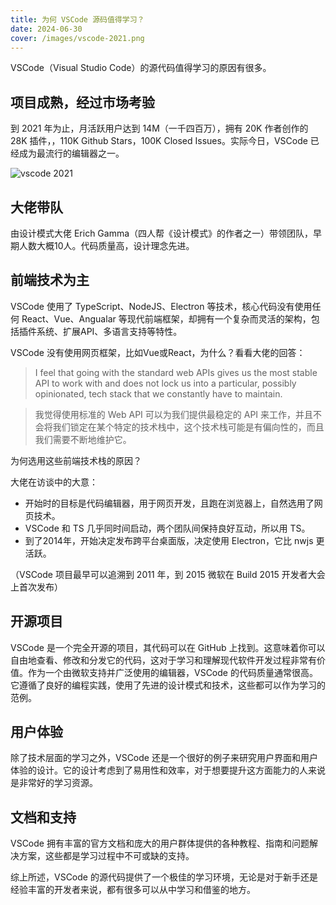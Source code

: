 ```yaml
---
title: 为何 VSCode 源码值得学习？
date: 2024-06-30
cover: /images/vscode-2021.png
---
```


VSCode（Visual Studio Code）的源代码值得学习的原因有很多。

## 项目成熟，经过市场考验

到 2021 年为止，月活跃用户达到 14M（一千四百万），拥有 20K 作者创作的 28K 插件，，110K Github Stars，100K Closed Issues。实际今日，VSCode 已经成为最流行的编辑器之一。

![vscode 2021](/images/vscode-2021.png)


## 大佬带队

由设计模式大佬 Erich Gamma（四人帮《设计模式》的作者之一）带领团队，早期人数大概10人。代码质量高，设计理念先进。


## 前端技术为主

VSCode 使用了 TypeScript、NodeJS、Electron 等技术，核心代码没有使用任何 React、Vue、Angualar 等现代前端框架，却拥有一个复杂而灵活的架构，包括插件系统、扩展API、多语言支持等特性。

VSCode 没有使用网页框架，比如Vue或React，为什么？看看大佬的回答：

>I feel that going with the standard web APIs gives us the most stable API to work with and does not lock us into a particular, possibly opinionated, tech stack that we constantly have to maintain. 

>我觉得使用标准的 Web API 可以为我们提供最稳定的 API 来工作，并且不会将我们锁定在某个特定的技术栈中，这个技术栈可能是有偏向性的，而且我们需要不断地维护它。

为何选用这些前端技术栈的原因？

大佬在访谈中的大意：

- 开始时的目标是代码编辑器，用于网页开发，且跑在浏览器上，自然选用了网页技术。
- VSCode 和 TS 几乎同时间启动，两个团队间保持良好互动，所以用 TS。
- 到了2014年，开始决定发布跨平台桌面版，决定使用 Electron，它比 nwjs 更活跃。

（VSCode 项目最早可以追溯到 2011 年，到 2015 微软在 Build 2015 开发者大会上首次发布）

## 开源项目

VSCode 是一个完全开源的项目，其代码可以在 GitHub 上找到。这意味着你可以自由地查看、修改和分发它的代码，这对于学习和理解现代软件开发过程非常有价值。作为一个由微软支持并广泛使用的编辑器，VSCode 的代码质量通常很高。它遵循了良好的编程实践，使用了先进的设计模式和技术，这些都可以作为学习的范例。

## 用户体验

除了技术层面的学习之外，VSCode 还是一个很好的例子来研究用户界面和用户体验的设计。它的设计考虑到了易用性和效率，对于想要提升这方面能力的人来说是非常好的学习资源。

## 文档和支持

VSCode 拥有丰富的官方文档和庞大的用户群体提供的各种教程、指南和问题解决方案，这些都是学习过程中不可或缺的支持。

综上所述，VSCode 的源代码提供了一个极佳的学习环境，无论是对于新手还是经验丰富的开发者来说，都有很多可以从中学习和借鉴的地方。